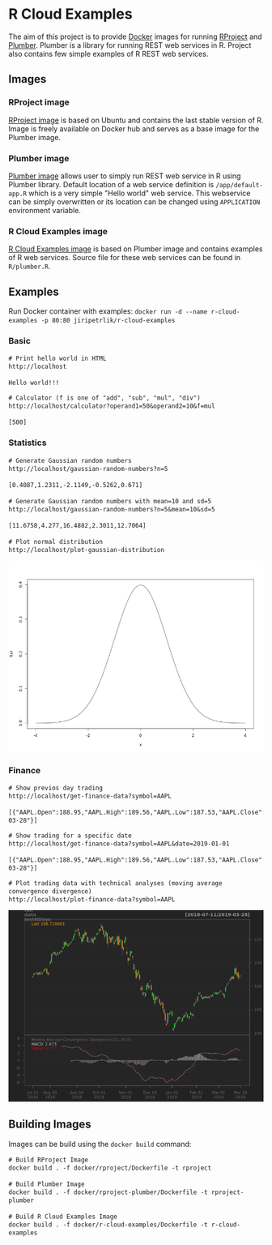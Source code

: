 # R Cloud Examples

The aim of this project is to provide [Docker](https://www.docker.com)
images for running [RProject](https://www.r-project.org) and 
[Plumber](https://www.rplumber.io). Plumber is a library for running
REST web services in R. Project also contains few simple
examples of R REST web services.

## Images

### RProject image

[RProject image](https://hub.docker.com/r/jiripetrlik/rproject)
is based on Ubuntu and contains the last stable version
of R. Image is freely available on Docker hub and serves as
a base image for the Plumber image.

### Plumber image

[Plumber image](https://hub.docker.com/r/jiripetrlik/rproject-plumber)
allows user to simply run REST web service in R using
Plumber library. Default location of a web service definition
is `/app/default-app.R` which is a very simple "Hello world"
web service. This webservice can be simply overwritten or
its location can be changed using `APPLICATION`
environment variable.

### R Cloud Examples image
[R Cloud Examples image](https://hub.docker.com/r/jiripetrlik/r-cloud-examples)
is based on Plumber image and contains examples of R web services.
Source file for these web services can be found in `R/plumber.R`.

## Examples

Run Docker container with examples: `docker run -d --name r-cloud-examples -p 80:80
jiripetrlik/r-cloud-examples`

### Basic

```
# Print hello world in HTML
http://localhost

Hello world!!!
```

```
# Calculator (f is one of "add", "sub", "mul", "div")
http://localhost/calculator?operand1=50&operand2=10&f=mul

[500]
```

### Statistics

```
# Generate Gaussian random numbers
http://localhost/gaussian-random-numbers?n=5

[0.4087,1.2311,-2.1149,-0.5262,0.671]

# Generate Gaussian random numbers with mean=10 and sd=5
http://localhost/gaussian-random-numbers?n=5&mean=10&sd=5

[11.6758,4.277,16.4882,2.3011,12.7064]

# Plot normal distribution
http://localhost/plot-gaussian-distribution
```

![screenshot](img/gaussian-distribution.png)

### Finance

```
# Show previos day trading
http://localhost/get-finance-data?symbol=AAPL

[{"AAPL.Open":188.95,"AAPL.High":189.56,"AAPL.Low":187.53,"AAPL.Close":188.72,"AAPL.Volume":20639200,"AAPL.Adjusted":188.72,"_row":"2019-03-28"}]
```

```
# Show trading for a specific date
http://localhost/get-finance-data?symbol=AAPL&date=2019-01-01

[{"AAPL.Open":188.95,"AAPL.High":189.56,"AAPL.Low":187.53,"AAPL.Close":188.72,"AAPL.Volume":20639200,"AAPL.Adjusted":188.72,"_row":"2019-03-28"}]
```

```
# Plot trading data with technical analyses (moving average convergence divergence)
http://localhost/plot-finance-data?symbol=AAPL
```

![screenshot](img/plot-finance-data.png)

## Building Images

Images can be build using the `docker build` command:

```
# Build RProject Image
docker build . -f docker/rproject/Dockerfile -t rproject

# Build Plumber Image
docker build . -f docker/rproject-plumber/Dockerfile -t rproject-plumber

# Build R Cloud Examples Image
docker build . -f docker/r-cloud-examples/Dockerfile -t r-cloud-examples
```
